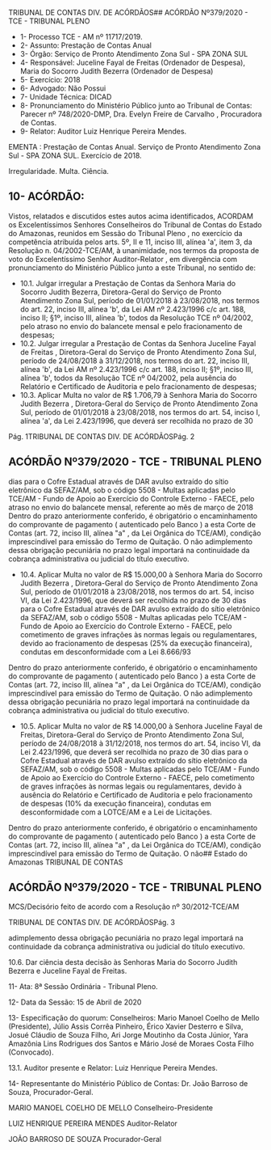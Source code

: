 TRIBUNAL DE CONTAS DIV. DE ACÓRDÃOS## ACÓRDÃO Nº379/2020 - TCE - TRIBUNAL PLENO

- 1- Processo TCE - AM nº 11717/2019.
- 2- Assunto: Prestação de Contas Anual
- 3- Órgão: Serviço de Pronto Atendimento Zona Sul - SPA ZONA SUL
- 4- Responsável: Juceline  Fayal  de  Freitas  (Ordenador  de  Despesa),  Maria  do  Socorro Judith Bezerra (Ordenador de Despesa)
- 5- Exercício: 2018
- 6- Advogado: Não Possui
- 7- Unidade Técnica: DICAD
- 8- Pronunciamento  do  Ministério  Público  junto  ao  Tribunal  de  Contas: Parecer  nº 748/2020-DMP, Dra. Evelyn Freire de Carvalho , Procuradora de Contas.
- 9- Relator: Auditor Luiz Henrique Pereira Mendes.

EMENTA :  Prestação  de  Contas  Anual.  Serviço  de Pronto  Atendimento  Zona  Sul  -  SPA  ZONA  SUL. Exercício de 2018.

Irregularidade. Multa. Ciência.

## 10-  ACÓRDÃO:

Vistos, relatados e discutidos estes autos acima identificados, ACORDAM os Excelentíssimos Senhores Conselheiros do Tribunal de Contas do Estado do Amazonas, reunidos em Sessão do Tribunal Pleno , no exercício da competência atribuída pelos arts. 5º, II e 11, inciso III, alínea 'a', item 3, da Resolução n. 04/2002-TCE/AM, à unanimidade, nos termos da proposta de voto do Excelentíssimo Senhor Auditor-Relator , em divergência com pronunciamento do Ministério Público junto a este Tribunal, no sentido de:

- 10.1. Julgar irregular a Prestação de Contas da Senhora Maria do Socorro Judith Bezerra, Diretora-Geral do Serviço de Pronto Atendimento Zona Sul, período de 01/01/2018 à 23/08/2018, nos termos do art. 22, inciso III, alínea 'b', da Lei AM nº 2.423/1996 c/c art. 188, inciso II; §1º, inciso III, alínea 'b', todos da Resolução TCE nº 04/2002, pelo atraso no envio do balancete mensal e pelo fracionamento de despesas;
- 10.2. Julgar irregular a Prestação de Contas da Senhora Juceline Fayal de Freitas ,  Diretora-Geral  do  Serviço  de  Pronto  Atendimento  Zona  Sul, período de 24/08/2018 à 31/12/2018, nos termos do art. 22, inciso III, alínea 'b', da Lei AM nº 2.423/1996 c/c art. 188, inciso II; §1º, inciso III, alínea  'b',  todos  da  Resolução  TCE  nº  04/2002,  pela  ausência  do Relatório e Certificado de Auditoria e pelo fracionamento de despesas;
- 10.3. Aplicar  Multa no  valor  de R$  1.706,79 à  Senhora Maria  do  Socorro Judith Bezerra ,  Diretora-Geral do Serviço de Pronto Atendimento Zona Sul, período de 01/01/2018 à 23/08/2018, nos termos do art. 54, inciso I, alínea 'a', da Lei 2.423/1996, que deverá ser recolhida no prazo de 30

Pág. 1TRIBUNAL DE CONTAS DIV. DE ACÓRDÃOSPág. 2

## ACÓRDÃO Nº379/2020 - TCE - TRIBUNAL PLENO

dias  para  o  Cofre  Estadual  através  de  DAR  avulso  extraído  do  sítio eletrônico  da  SEFAZ/AM,  sob  o  código  5508  -  Multas  aplicadas  pelo TCE/AM - Fundo de Apoio ao Exercício do Controle Externo - FAECE, pelo atraso no envio do balancete mensal, referente ao mês de março de 2018 Dentro do prazo anteriormente conferido, é obrigatório o encaminhamento do comprovante de pagamento ( autenticado pelo Banco ) a esta Corte de Contas  (art.  72,  inciso  III,  alínea  "a"  ,  da  Lei  Orgânica  do  TCE/AM), condição  imprescindível  para  emissão  do  Termo  de  Quitação.  O  não adimplemento dessa obrigação  pecuniária  no  prazo  legal  importará  na continuidade da cobrança administrativa ou judicial do título executivo.

- 10.4. Aplicar Multa no  valor  de R$ 15.000,00 à  Senhora Maria do Socorro Judith Bezerra ,  Diretora-Geral do Serviço de Pronto Atendimento Zona Sul, período de 01/01/2018 à 23/08/2018, nos termos do art. 54, inciso VI, da Lei 2.423/1996, que deverá ser recolhida no prazo de 30 dias para o Cofre  Estadual  através  de  DAR  avulso  extraído  do  sítio  eletrônico  da SEFAZ/AM, sob o código 5508 - Multas aplicadas pelo TCE/AM - Fundo de Apoio ao Exercício do Controle Externo - FAECE, pelo cometimento de graves infrações às normas  legais ou regulamentares, devido ao fracionamento de despesas (25% da execução financeira), condutas em desconformidade com a Lei 8.666/93

Dentro do prazo anteriormente conferido, é obrigatório o encaminhamento do comprovante de pagamento ( autenticado pelo Banco ) a esta Corte de Contas  (art.  72,  inciso  III,  alínea  "a"  ,  da  Lei  Orgânica  do  TCE/AM), condição  imprescindível  para  emissão  do  Termo  de  Quitação.  O  não adimplemento dessa obrigação  pecuniária  no  prazo  legal  importará  na continuidade da cobrança administrativa ou judicial do título executivo.

- 10.5. Aplicar Multa no  valor  de R$ 14.000,00 à  Senhora Juceline Fayal de Freitas, Diretora-Geral  do  Serviço  de  Pronto  Atendimento  Zona  Sul, período de 24/08/2018 à 31/12/2018, nos termos do art. 54, inciso VI, da Lei 2.423/1996, que deverá ser recolhida no prazo de 30 dias para o Cofre Estadual através de DAR  avulso extraído do sítio eletrônico da SEFAZ/AM, sob o código 5508 - Multas aplicadas pelo TCE/AM - Fundo de Apoio ao Exercício do Controle Externo - FAECE, pelo cometimento de graves infrações às normas legais ou regulamentares, devido à ausência do Relatório e Certificado de Auditoria e pelo fracionamento de despesas (10% da execução financeira), condutas em desconformidade com a LOTCE/AM e a Lei de Licitações.

Dentro do prazo anteriormente conferido, é obrigatório o encaminhamento do comprovante de pagamento ( autenticado pelo Banco ) a esta Corte de Contas  (art.  72,  inciso  III,  alínea  "a"  ,  da  Lei  Orgânica  do  TCE/AM), condição  imprescindível  para  emissão  do  Termo  de  Quitação.  O  não## Estado do Amazonas TRIBUNAL DE CONTAS

## ACÓRDÃO Nº379/2020 - TCE - TRIBUNAL PLENO

MCS/Decisório feito de acordo com a Resolução nº 30/2012-TCE/AM

TRIBUNAL DE CONTAS DIV. DE ACÓRDÃOSPág. 3

adimplemento dessa obrigação  pecuniária  no  prazo  legal  importará  na continuidade da cobrança administrativa ou judicial do título executivo.

10.6. Dar ciência desta decisão às Senhoras Maria do Socorro Judith Bezerra e Juceline Fayal de Freitas.

11-  Ata: 8ª Sessão Ordinária - Tribunal Pleno.

12-  Data da Sessão: 15 de Abril de 2020

13-  Especificação do quorum: Conselheiros: Mario Manoel Coelho de Mello (Presidente), Júlio Assis Corrêa Pinheiro, Érico Xavier Desterro e Silva, Josué Cláudio de Souza Filho, Ari Jorge Moutinho da Costa Júnior, Yara Amazônia Lins Rodrigues dos Santos e Mário José de Moraes Costa Filho (Convocado).

13.1. Auditor presente e Relator: Luiz Henrique Pereira Mendes.

14-  Representante  do  Ministério  Público  de  Contas: Dr. João  Barroso  de  Souza, Procurador-Geral.

MARIO MANOEL COELHO DE MELLO Conselheiro-Presidente

LUIZ HENRIQUE PEREIRA MENDES Auditor-Relator

JOÃO BARROSO DE SOUZA Procurador-Geral